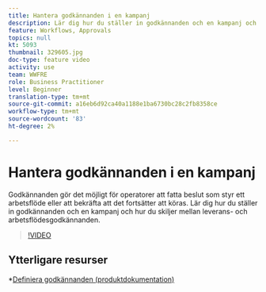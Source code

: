```yaml
---
title: Hantera godkännanden i en kampanj
description: Lär dig hur du ställer in godkännanden och en kampanj och hur du skiljer mellan leverans- och arbetsflödesgodkännanden.
feature: Workflows, Approvals
topics: null
kt: 5093
thumbnail: 329605.jpg
doc-type: feature video
activity: use
team: WWFRE
role: Business Practitioner
level: Beginner
translation-type: tm+mt
source-git-commit: a16eb6d92ca40a1188e1ba6730bc28c2fb8358ce
workflow-type: tm+mt
source-wordcount: '83'
ht-degree: 2%

---
```



# Hantera godkännanden i en kampanj

Godkännanden gör det möjligt för operatorer att fatta beslut som styr ett arbetsflöde eller att bekräfta att det fortsätter att köras.
Lär dig hur du ställer in godkännanden och en kampanj och hur du skiljer mellan leverans- och arbetsflödesgodkännanden.

>[!VIDEO](https://video.tv.adobe.com/v/329605?quality=12)

## Ytterligare resurser

*[Definiera godkännanden (produktdokumentation)](https://experienceleague.adobe.com/docs/campaign-classic/using/automating-with-workflows/executing-a-workflow/defining-approvals.html?lang=en#sending-emails)
